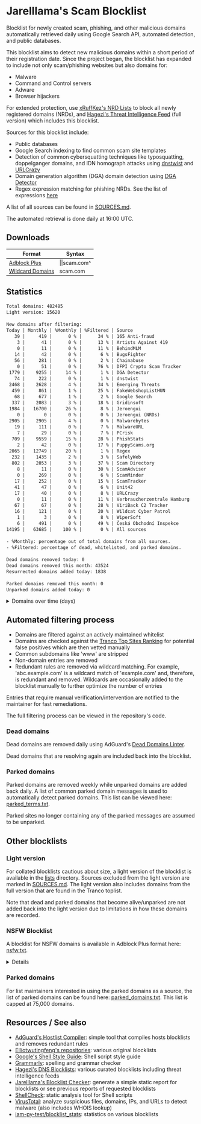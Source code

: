 # Jarelllama's Scam Blocklist

Blocklist for newly created scam, phishing, and other malicious domains automatically retrieved daily using Google Search API, automated detection, and public databases.

This blocklist aims to detect new malicious domains within a short period of their registration date. Since the project began, the blocklist has expanded to include not only scam/phishing websites but also domains for:

- Malware
- Command and Control servers
- Adware
- Browser hijackers

For extended protection, use [xRuffKez's NRD Lists](https://github.com/xRuffKez/NRD) to block all newly registered domains (NRDs), and [Hagezi's Threat Intelligence Feed](https://github.com/hagezi/dns-blocklists?tab=readme-ov-file#tif) (full version) which includes this blocklist.

Sources for this blocklist include:

- Public databases
- Google Search indexing to find common scam site templates
- Detection of common cybersquatting techniques like typosquatting, doppelganger domains, and IDN homograph attacks using [dnstwist](https://github.com/elceef/dnstwist) and [URLCrazy](https://github.com/urbanadventurer/urlcrazy)
- Domain generation algorithm (DGA) domain detection using [DGA Detector](https://github.com/exp0se/dga_detector)
- Regex expression matching for phishing NRDs. See the list of expressions [here](https://github.com/jarelllama/Scam-Blocklist/blob/main/config/phishing_detection.csv)

A list of all sources can be found in [SOURCES.md](https://github.com/jarelllama/Scam-Blocklist/blob/main/SOURCES.md).

The automated retrieval is done daily at 16:00 UTC.

## Downloads

| Format | Syntax |
| --- | --- |
| [Adblock Plus](https://raw.githubusercontent.com/jarelllama/Scam-Blocklist/main/lists/adblock/scams.txt) | \|\|scam.com^ |
| [Wildcard Domains](https://raw.githubusercontent.com/jarelllama/Scam-Blocklist/main/lists/wildcard_domains/scams.txt) | scam.com |

## Statistics

``` text
Total domains: 482485
Light version: 15620

New domains after filtering:
Today | Monthly | %Monthly | %Filtered | Source
   39 |     419 |      0 % |      34 % | 165 Anti-fraud
    3 |      41 |      0 % |      13 % | Artists Against 419
    0 |      11 |      0 % |      11 % | BehindMLM
   14 |      42 |      0 % |       6 % | BugsFighter
   56 |     281 |      0 % |       2 % | Chainabuse
    0 |      51 |      0 % |      76 % | DFPI Crypto Scam Tracker
 1779 |    9255 |     14 % |       1 % | DGA Detector
   74 |     222 |      0 % |       1 % | dnstwist
 2468 |    2628 |      4 % |      34 % | Emerging Threats
  459 |     861 |      1 % |      25 % | FakeWebshopListHUN
   68 |     677 |      1 % |       2 % | Google Search
  337 |    2083 |      3 % |      18 % | Gridinsoft
 1984 |   16700 |     26 % |       8 % | Jeroengui
    0 |       0 |      0 % |       0 % | Jeroengui (NRDs)
 2905 |    2905 |      4 % |       0 % | Malwarebytes
   19 |     111 |      0 % |       7 % | MalwareURL
    7 |      29 |      0 % |       7 % | PCrisk
  709 |    9559 |     15 % |      28 % | PhishStats
    2 |      42 |      0 % |      17 % | PuppyScams.org
 2065 |   12749 |     20 % |       1 % | Regex
  232 |    1435 |      2 % |       3 % | SafelyWeb
  802 |    2053 |      3 % |      37 % | Scam Directory
    8 |      11 |      0 % |      30 % | ScamAdviser
    0 |     269 |      0 % |       6 % | ScamMinder
   17 |     252 |      0 % |      15 % | ScamTracker
   41 |      47 |      0 % |       6 % | Unit42
   17 |      40 |      0 % |       8 % | URLCrazy
    0 |      11 |      0 % |      11 % | Verbraucherzentrale Hamburg
   67 |      67 |      0 % |      28 % | ViriBack C2 Tracker
   16 |     121 |      0 % |      20 % | Wildcat Cyber Patrol
    1 |       3 |      0 % |       8 % | WiperSoft
    6 |     491 |      0 % |      49 % | Česká Obchodní Inspekce
14195 |   63685 |    100 % |       0 % | All sources

- %Monthly: percentage out of total domains from all sources.
- %Filtered: percentage of dead, whitelisted, and parked domains.

Dead domains removed today: 0
Dead domains removed this month: 43524
Resurrected domains added today: 1838

Parked domains removed this month: 0
Unparked domains added today: 0
```

<details>
<summary>Domains over time (days)</summary>

![Domains over time](https://raw.githubusercontent.com/iam-py-test/blocklist_stats/main/stats/Jarelllamas_Scam_Blocklist.png)

Courtesy of iam-py-test/blocklist_stats.
</details>

## Automated filtering process

- Domains are filtered against an actively maintained whitelist
- Domains are checked against the [Tranco Top Sites Ranking](https://tranco-list.eu/) for potential false positives which are then vetted manually
- Common subdomains like 'www' are stripped
- Non-domain entries are removed
- Redundant rules are removed via wildcard matching. For example, 'abc.example.com' is a wildcard match of 'example.com' and, therefore, is redundant and removed. Wildcards are occasionally added to the blocklist manually to further optimize the number of entries

Entries that require manual verification/intervention are notified to the maintainer for fast remediations.

The full filtering process can be viewed in the repository's code.

### Dead domains

Dead domains are removed daily using AdGuard's [Dead Domains Linter](https://github.com/AdguardTeam/DeadDomainsLinter).

Dead domains that are resolving again are included back into the blocklist.

### Parked domains

Parked domains are removed weekly while unparked domains are added back daily. A list of common parked domain messages is used to automatically detect parked domains. This list can be viewed here: [parked_terms.txt](https://github.com/jarelllama/Scam-Blocklist/blob/main/config/parked_terms.txt).

Parked sites no longer containing any of the parked messages are assumed to be unparked.

## Other blocklists

### Light version

For collated blocklists cautious about size, a light version of the blocklist is available in the [lists](https://github.com/jarelllama/Scam-Blocklist/tree/main/lists) directory. Sources excluded from the light version are marked in [SOURCES.md](https://github.com/jarelllama/Scam-Blocklist/blob/main/SOURCES.md). The light version also includes domains from the full version that are found in the Tranco toplist.

Note that dead and parked domains that become alive/unparked are not added back into the light version due to limitations in how these domains are recorded.

### NSFW Blocklist

A blocklist for NSFW domains is available in Adblock Plus format here:
[nsfw.txt](https://raw.githubusercontent.com/jarelllama/Scam-Blocklist/main/lists/adblock/nsfw.txt).

<details>
<summary>Details</summary>
<ul>
<li>Domains are automatically retrieved from the Tranco Top Sites Ranking daily</li>
<li>Dead domains are removed daily</li>
<li>Note that resurrected domains are not added back</li>
<li>Note that parked domains are not checked for</li>
</ul>
Total domains: 13752
<br>
<br>
This blocklist does not just include adult videos, but also NSFW content of the artistic variety (rule34, illustrations, etc).
</details>

### Parked domains

For list maintainers interested in using the parked domains as a source, the list of parked domains can be found here: [parked_domains.txt](https://github.com/jarelllama/Scam-Blocklist/blob/main/data/parked_domains.txt). This list is capped at 75,000 domains.

## Resources / See also

- [AdGuard's Hostlist Compiler](https://github.com/AdguardTeam/HostlistCompiler): simple tool that compiles hosts blocklists and removes redundant rules
- [Elliotwutingfeng's repositories](https://github.com/elliotwutingfeng?tab=repositories): various original blocklists
- [Google's Shell Style Guide](https://google.github.io/styleguide/shellguide.html): Shell script style guide
- [Grammarly](https://grammarly.com/): spelling and grammar checker
- [Hagezi's DNS Blocklists](https://github.com/hagezi/dns-blocklists): various curated blocklists including threat intelligence feeds
- [Jarelllama's Blocklist Checker](https://github.com/jarelllama/Blocklist-Checker): generate a simple static report for blocklists or see previous reports of requested blocklists
- [ShellCheck](https://github.com/koalaman/shellcheck): static analysis tool for Shell scripts
- [VirusTotal](https://www.virustotal.com/): analyze suspicious files, domains, IPs, and URLs to detect malware (also includes WHOIS lookup)
- [iam-py-test/blocklist_stats](https://github.com/iam-py-test/blocklist_stats): statistics on various blocklists
